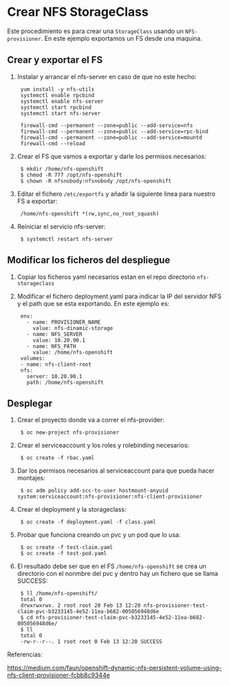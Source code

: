 # Crear NFS StorageClass

Este procedimiento es para crear una `StorageClass` usando un `NFS-provisioner`. En este ejemplo exportamos un FS desde una maquina.

## Crear y exportar el FS

1. Instalar y arrancar el nfs-server en caso de que no este hecho:

        yum install -y nfs-utils
        systemctl enable rpcbind
        systemctl enable nfs-server
        systemctl start rpcbind
        systemctl start nfs-server

        firewall-cmd --permanent --zone=public --add-service=nfs
        firewall-cmd --permanent --zone=public --add-service=rpc-bind
        firewall-cmd --permanent --zone=public --add-service=mountd
        firewall-cmd --reload

2. Crear el FS que vamos a exportar y darle los permisos necesarios:

        $ mkdir /home/nfs-openshift
        $ chmod -R 777 /opt/nfs-openshift
        $ chown -R nfsnobody:nfsnobody /opt/nfs-openshift

3. Editar el fichero `/etc/exportfs` y añadir la siguiente linea para nuestro FS a exportar:

        /home/nfs-openshift *(rw,sync,no_root_squash)

4. Reiniciar el servicio nfs-server:

        $ systemctl restart nfs-server

## Modificar los ficheros del despliegue

1. Copiar los ficheros yaml necesarios estan en el repo directorio `nfs-storageclass`

2. Modificar el fichero deployment.yaml para indicar la IP del servidor NFS y el path que se esta exportando. En este ejemplo es:

        env:
          - name: PROVISIONER_NAME
            value: nfs-dinamic-storage
          - name: NFS_SERVER
            value: 10.20.90.1
          - name: NFS_PATH
            value: /home/nfs-openshift
        volumes:
        - name: nfs-client-root
        nfs:
          server: 10.20.90.1
          path: /home/nfs-openshift

## Desplegar

1. Crear el proyecto donde va a correr el nfs-provider:

        $ oc new-project nfs-provisioner

2. Crear el serviceaccount y los roles y rolebinding necesarios:

        $ oc create -f rbac.yaml

3. Dar los permisos necesarios al serviceaccount para que pueda hacer montajes:

        $ oc adm policy add-scc-to-user hostmount-anyuid system:serviceaccount:nfs-provisioner:nfs-client-provisioner

4. Crear el deployment y la storageclass:

        $ oc create -f deployment.yaml -f class.yaml

5. Probar que funciona creando un pvc y un pod que lo usa:

        $ oc create -f test-claim.yaml
        $ oc create -f test-pod.yaml

6. El resultado debe ser que en el FS `/home/nfs-openshift` se crea un directorio con el nonmbre del pvc y dentro hay un fichero que se llama SUCCESS:

        $ ll /home/nfs-openshift/
        total 0
        drwxrwxrwx. 2 root root 20 Feb 13 12:20 nfs-provisioner-test-claim-pvc-b3233145-4e52-11ea-b682-005056948d6e
        $ cd nfs-provisioner-test-claim-pvc-b3233145-4e52-11ea-b682-005056948d6e/
        $ ll
        total 0
        -rw-r--r--. 1 root root 0 Feb 13 12:20 SUCCESS


Referencias:

https://medium.com/faun/openshift-dynamic-nfs-persistent-volume-using-nfs-client-provisioner-fcbb8c9344e
